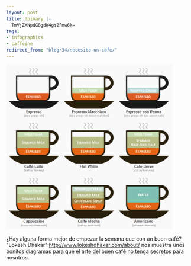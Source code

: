 ```yaml
---
layout: post
title: !binary |-
  TmVjZXNpdG8gdW4gY2Fmw6k=
tags:
- infographics
- caffeine
redirect_from: "blog/34/necesito-un-cafe/"
---
```

<img src="/images/21.png" width="450" height="445" alt="" />

¿Hay alguna forma mejor de empezar la semana que con un buen café? "Lokesh Dhakar":http://www.lokeshdhakar.com/about/ nos muestra unos bonitos diagramas para que el arte del buen café no tenga secretos para nosotros.
